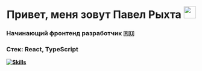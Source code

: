 <h1 align="center">Привет, меня зовут Павел Рыхта 
<img src="https://github.com/blackcater/blackcater/raw/main/images/Hi.gif" height="32"/></h1>
<h3>Начинающий фронтенд разработчик 🇷🇺</h3>
<strong>

<h3>       <strong>Стек:</strong>
  React, TypeScript</h3>
  
[![Skills](https://skillicons.dev/icons?i=react,ts,js,html,css,git,figma)](https://skillicons.dev)

<!--
**paHa345/paHa345** is a ✨ _special_ ✨ repository because its `README.md` (this file) appears on your GitHub profile.

Here are some ideas to get you started:

- 🔭 I’m currently working on ...
- 🌱 I’m currently learning ...
- 👯 I’m looking to collaborate on ...
- 🤔 I’m looking for help with ...
- 💬 Ask me about ...
- 📫 How to reach me: ...
- 😄 Pronouns: ...
- ⚡ Fun fact: ...
-->
